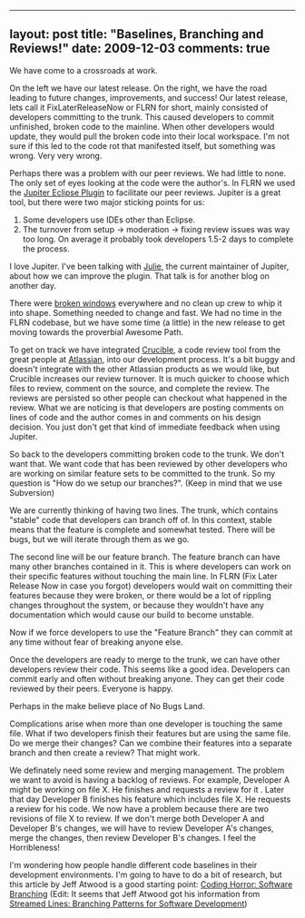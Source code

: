 
---
layout: post
title: "Baselines, Branching and Reviews!"
date: 2009-12-03
comments: true
---


We have come to a crossroads at work. 

On the left we have our latest release. On the right, we have the 
road leading to future changes, improvements, and success! Our latest release, lets call it 
FixLaterReleaseNow or FLRN for short, mainly consisted of developers committing to the trunk. This caused 
developers to commit unfinished, broken code to the mainline. When other developers would update, they 
would pull the broken code into their local workspace. I'm not sure if this led to the code rot that 
manifested itself, but something was wrong. Very very wrong.

Perhaps there was a problem with our peer reviews. We had little to none. The only set of eyes looking at the code were the author's. In FLRN we used the [Jupiter Eclipse Plugin][1] to facilitate our peer reviews. Jupiter is a great tool, but there were two major sticking points for us: 

1. Some developers use IDEs other than Eclipse. 
2. The turnover from setup -> moderation -> fixing review issues was way too long. On average it probably 
took developers 1.5-2 days to complete the process.

I love Jupiter. I've been talking with [Julie][2], the current maintainer of Jupiter, about how we can 
improve the plugin. That talk is for another blog on another day.

There were [broken windows][3] everywhere and no clean up crew to whip it into shape. Something needed to change and fast. We had no time in the FLRN codebase, but we have some time (a little) in the new release to get moving towards the proverbial Awesome Path.

To get on track we have integrated [Crucible][4], a code review tool from the great people at [Atlassian][5], into our development process. It's a bit buggy and doesn't integrate with the other Atlassian products as we would like, but Crucible increases our review turnover. It is much quicker to choose which files to review, comment on the source, and complete the review. The reviews are persisted so other people can checkout what happened in the review. What we are noticing is that developers are posting comments on lines of code and the author comes in and comments on his design decision. You just don't get that kind of immediate feedback when using Jupiter. 

So back to the developers committing broken code to the trunk. We don't want that. We want code that has been reviewed by other developers who are working on similar feature sets to be committed to the trunk. So my question is "How do we setup our branches?". (Keep in mind that we use Subversion) 

We are currently thinking of having two lines. The trunk, which contains "stable" code that developers can branch off of. In this context, stable means that the feature is complete and somewhat tested. There will be bugs, but we will iterate through them as we go.

The second line will be our feature branch. The feature branch can have many other branches contained in it. This is where developers can work on their specific features without touching the main line. In FLRN (Fix Later Release Now in case you forgot) developers would wait on committing their features because they were broken, or there would be a lot of rippling changes throughout the system, or because they wouldn't 
have any documentation which would cause our build to become unstable.

Now if we force developers to use the "Feature Branch" they can commit at any time without fear of 
breaking anyone else. 

Once the developers are ready to merge to the trunk, we can have other developers 
review their code. This seems like a good idea. Developers can commit early and often without breaking 
anyone. They can get their code reviewed by their peers. Everyone is happy.

Perhaps in the make believe place of No Bugs Land.

Complications arise when more than one developer is touching the same file. What if two developers finish 
their features but are using the same file. Do we merge their changes? Can we combine their features 
into a separate branch and then create a review? That might work.

We definately need some review and merging management. The problem we want to avoid is having a backlog 
of reviews. For example, Developer A might be working on file X. He finishes and requests a review for it
. Later that day Developer B finishes his feature which includes file X. He requests a review for his 
code. We now have a problem because there are two revisions of file X to review. If we don't merge both 
Developer A and Developer B's changes, we will have to review Developer A's changes, merge the changes, 
then review Developer B's changes. I feel the Horribleness!

I'm wondering how people handle different code baselines in their development environments. I'm going to 
have to do a bit of research, but this article by Jeff Atwood is a good starting point: [Coding Horror: Software Branching][6] (Edit: It seems that Jeff Atwood got his information from [Streamed Lines: Branching Patterns for Software Development][7])



  [1]: http://code.google.com/p/jupiter-eclipse-plugin/
  [2]: http://blog.sakuda.us/
  [3]: http://en.wikipedia.org/wiki/Fixing_Broken_Windows
  [4]: http://www.atlassian.com/software/crucible/
  [5]: http://www.atlassian.com/
  [6]: http://www.codinghorror.com/blog/archives/000968.html
  [7]: http://www.cmcrossroads.com/bradapp/acme/branching/

